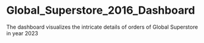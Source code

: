 # Global_Superstore_2016_Dashboard
The dashboard visualizes the intricate details of orders of Global Superstore in year 2023
